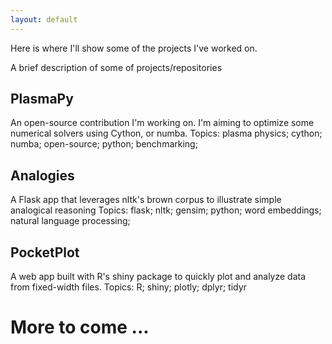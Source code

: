 ```yaml
---
layout: default
---
```

Here is where I'll show some of the projects I've worked on.

A brief description of some of projects/repositories

## PlasmaPy

An open-source contribution I'm working on. I'm aiming to optimize some numerical solvers using Cython, or numba.
Topics: plasma physics; cython; numba; open-source; python; benchmarking;


## Analogies

A Flask app that leverages nltk's brown corpus to illustrate simple analogical reasoning
Topics: flask; nltk; gensim; python; word embeddings; natural language processing;

## PocketPlot

A web app built with R's shiny package to quickly plot and analyze data from fixed-width files.
Topics: R; shiny; plotly; dplyr; tidyr

# More to come ... 

